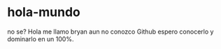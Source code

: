 # hola-mundo
no se?
Hola me llamo bryan aun no conozco Github espero conocerlo y dominarlo en un 100%.
